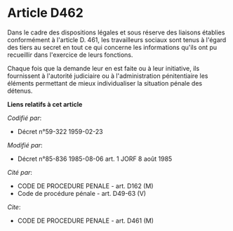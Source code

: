 # Article D462

Dans le cadre des dispositions légales et sous réserve des liaisons établies conformément à l'article D. 461, les
travailleurs sociaux sont tenus à l'égard des tiers au secret en tout ce qui concerne les informations qu'ils ont pu
recueillir dans l'exercice de leurs fonctions. 

Chaque fois que la demande leur en est faite ou à leur initiative, ils fournissent à l'autorité judiciaire ou à
l'administration pénitentiaire les éléments permettant de mieux individualiser la situation pénale des détenus.

**Liens relatifs à cet article**

_Codifié par_:

  - Décret n°59-322 1959-02-23

_Modifié par_:

  - Décret n°85-836 1985-08-06 art. 1 JORF 8 août 1985

_Cité par_:

  - CODE DE PROCEDURE PENALE - art. D162 (M)
  - Code de procédure pénale - art. D49-63 (V)

_Cite_:

  - CODE DE PROCEDURE PENALE - art. D461 (M)
